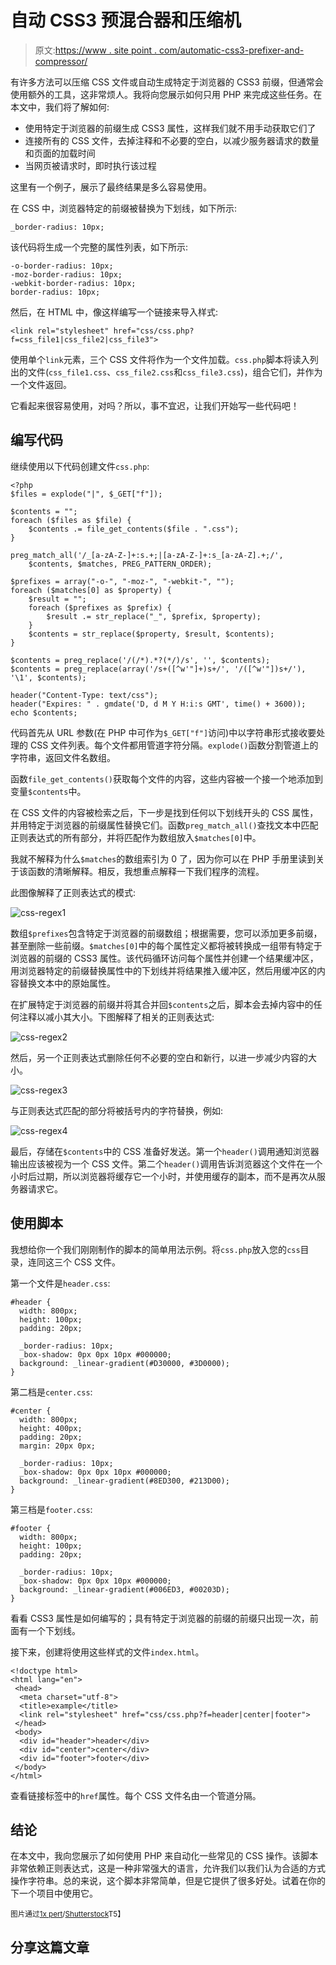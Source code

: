 # 自动 CSS3 预混合器和压缩机

> 原文:[https://www . site point . com/automatic-css3-prefixer-and-compressor/](https://www.sitepoint.com/automatic-css3-prefixer-and-compressor/)

有许多方法可以压缩 CSS 文件或自动生成特定于浏览器的 CSS3 前缀，但通常会使用额外的工具，这非常烦人。我将向您展示如何只用 PHP 来完成这些任务。在本文中，我们将了解如何:

*   使用特定于浏览器的前缀生成 CSS3 属性，这样我们就不用手动获取它们了
*   连接所有的 CSS 文件，去掉注释和不必要的空白，以减少服务器请求的数量和页面的加载时间
*   当网页被请求时，即时执行该过程

这里有一个例子，展示了最终结果是多么容易使用。

在 CSS 中，浏览器特定的前缀被替换为下划线，如下所示:

```
_border-radius: 10px;
```

该代码将生成一个完整的属性列表，如下所示:

```
-o-border-radius: 10px;
-moz-border-radius: 10px;
-webkit-border-radius: 10px;
border-radius: 10px;
```

然后，在 HTML 中，像这样编写一个链接来导入样式:

```
<link rel="stylesheet" href="css/css.php?f=css_file1|css_file2|css_file3">
```

使用单个`link`元素，三个 CSS 文件将作为一个文件加载。`css.php`脚本将读入列出的文件(`css_file1.css`、`css_file2.css`和`css_file3.css`)，组合它们，并作为一个文件返回。

它看起来很容易使用，对吗？所以，事不宜迟，让我们开始写一些代码吧！

## 编写代码

继续使用以下代码创建文件`css.php`:

```
<?php
$files = explode("|", $_GET["f"]);

$contents = "";
foreach ($files as $file) {
    $contents .= file_get_contents($file . ".css");
}

preg_match_all('/_[a-zA-Z-]+:s.+;|[a-zA-Z-]+:s_[a-zA-Z].+;/',
    $contents, $matches, PREG_PATTERN_ORDER);

$prefixes = array("-o-", "-moz-", "-webkit-", "");
foreach ($matches[0] as $property) {
    $result = "";
    foreach ($prefixes as $prefix) {
        $result .= str_replace("_", $prefix, $property);
    }
    $contents = str_replace($property, $result, $contents);
}

$contents = preg_replace('/(/*).*?(*/)/s', '', $contents);
$contents = preg_replace(array('/s+([^w'"]+)s+/', '/([^w'"])s+/'), '\1', $contents);

header("Content-Type: text/css");
header("Expires: " . gmdate('D, d M Y H:i:s GMT', time() + 3600));
echo $contents;
```

代码首先从 URL 参数(在 PHP 中可作为`$_GET["f"]`访问)中以字符串形式接收要处理的 CSS 文件列表。每个文件都用管道字符分隔。`explode()`函数分割管道上的字符串，返回文件名数组。

函数`file_get_contents()`获取每个文件的内容，这些内容被一个接一个地添加到变量`$contents`中。

在 CSS 文件的内容被检索之后，下一步是找到任何以下划线开头的 CSS 属性，并用特定于浏览器的前缀属性替换它们。函数`preg_match_all()`查找文本中匹配正则表达式的所有部分，并将匹配作为数组放入`$matches[0]`中。

我就不解释为什么`$matches`的数组索引为 0 了，因为你可以在 PHP 手册里读到关于该函数的清晰解释。相反，我想重点解释一下我们程序的流程。

此图像解释了正则表达式的模式:

![](../Images/185e74f2d5f1fe8c7d85c3b06b6b71e1.png "css-regex1")

数组`$prefixes`包含特定于浏览器的前缀数组；根据需要，您可以添加更多前缀，甚至删除一些前缀。`$matches[0]`中的每个属性定义都将被转换成一组带有特定于浏览器的前缀的 CSS3 属性。该代码循环访问每个属性并创建一个结果缓冲区，用浏览器特定的前缀替换属性中的下划线并将结果推入缓冲区，然后用缓冲区的内容替换文本中的原始属性。

在扩展特定于浏览器的前缀并将其合并回`$contents`之后，脚本会去掉内容中的任何注释以减小其大小。下图解释了相关的正则表达式:

![](../Images/cc371b87c75aa25a91e6dbe49a67abf9.png "css-regex2")

然后，另一个正则表达式删除任何不必要的空白和新行，以进一步减少内容的大小。

![](../Images/d0105a0d2983d691e647a51f4f62d1c0.png "css-regex3")

与正则表达式匹配的部分将被括号内的字符替换，例如:

![](../Images/ebf6531de746022499bfddebd9994a4f.png "css-regex4")

最后，存储在`$contents`中的 CSS 准备好发送。第一个`header()`调用通知浏览器输出应该被视为一个 CSS 文件。第二个`header()`调用告诉浏览器这个文件在一个小时后过期，所以浏览器将缓存它一个小时，并使用缓存的副本，而不是再次从服务器请求它。

## 使用脚本

我想给你一个我们刚刚制作的脚本的简单用法示例。将`css.php`放入您的`css`目录，连同这三个 CSS 文件。

第一个文件是`header.css`:

```
#header {
  width: 800px;
  height: 100px;
  padding: 20px;

  _border-radius: 10px;
  _box-shadow: 0px 0px 10px #000000;
  background: _linear-gradient(#D30000, #3D0000);
}
```

第二档是`center.css`:

```
#center {
  width: 800px;
  height: 400px;
  padding: 20px;
  margin: 20px 0px;

  _border-radius: 10px;
  _box-shadow: 0px 0px 10px #000000;
  background: _linear-gradient(#8ED300, #213D00);
}
```

第三档是`footer.css`:

```
#footer {
  width: 800px;
  height: 100px;
  padding: 20px;

  _border-radius: 10px;
  _box-shadow: 0px 0px 10px #000000;
  background: _linear-gradient(#006ED3, #00203D);
}
```

看看 CSS3 属性是如何编写的；具有特定于浏览器的前缀的前缀只出现一次，前面有一个下划线。

接下来，创建将使用这些样式的文件`index.html`。

```
<!doctype html>  
<html lang="en">  
 <head>  
  <meta charset="utf-8">  
  <title>example</title>  
  <link rel="stylesheet" href="css/css.php?f=header|center|footer">
 </head>  
 <body>
  <div id="header">header</div>
  <div id="center">center</div>
  <div id="footer">footer</div>
 </body>
</html>
```

查看链接标签中的`href`属性。每个 CSS 文件名由一个管道分隔。

## 结论

在本文中，我向您展示了如何使用 PHP 来自动化一些常见的 CSS 操作。该脚本非常依赖正则表达式，这是一种非常强大的语言，允许我们以我们认为合适的方式操作字符串。总的来说，这个脚本非常简单，但是它提供了很多好处。试着在你的下一个项目中使用它。

<small>图片通过[1x pert](http://www.shutterstock.com/gallery-476578p1.html)/[Shutterstock](http://shutterstock.com)T5】</small>

## 分享这篇文章